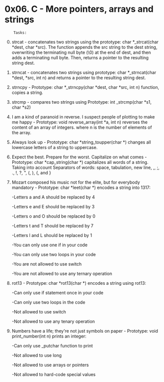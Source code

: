 # 0x06. C - More pointers, arrays and strings

		Tasks:

0. strcat - concatenates two strings using the prototype: char *_strcat(char *dest, char *src). The function appends the src string to the dest string, overwriting the terminating null byte (\0) at the end of dest, and then adds a terminating null byte. Then, returns a pointer to the resulting string dest.
1. strncat - concatenates two strings using prototype: char *_strncat(char *dest, *src, int n) and returns a pointer to the resulting string dest.
2. strncpy - Prototype: char *_strncpy(char *dest, char *src, int n) function, copies a string.
3. strcmp - compares two strings using Prototype: int _strcmp(char *s1, char *s2)
4. I am a kind of paranoid in reverse. I suspect people of plotting to make me happy - Prototype: void reverse_array(int *a, int n) reverses the content of an array of integers. where n is the number of elements of the array.
5. Always look up - Prototype: char *string_toupper(char *) changes all lowercase letters of a string to uppercase.
6. Expect the best. Prepare for the worst. Capitalize on what comes - Prototype: char *cap_string(char *) capitalizes all words of a string. Taking into account Separators of words: space, tabulation, new line, ,, ;, ., !, ?, ", (, ), {, and }
7. Mozart composed his music not for the elite, but for everybody
mandatory - Prototype: char *leet(char *) encodes a string into 1317:

	-Letters a and A should be replaced by 4

	-Letters e and E should be replaced by 3

	-Letters o and O should be replaced by 0

	-Letters t and T should be replaced by 7

	-Letters l and L should be replaced by 1

	-You can only use one if in your code

	-You can only use two loops in your code

	-You are not allowed to use switch

	-You are not allowed to use any ternary operation

8. rot13 - Prototype: char *rot13(char *) encodes a string using rot13:

	-Can only use if statement once in your code
	
	-Can only use two loops in the code

	-Not allowed to use switch

	-Not allowed to use any tenary operation

9. Numbers have a life; they're not just symbols on paper - Prototype: void print_number(int n) prints an integer:

	-Can only use _putchar function to print

	-Not allowed to use long

	-Not allowed to use arrays or pointers

	-Not allowed to hard-code special values
